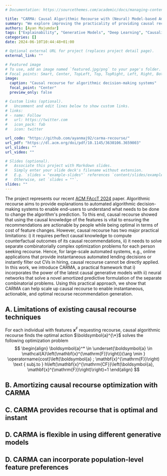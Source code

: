```yaml
---
# Documentation: https://sourcethemes.com/academic/docs/managing-content/

title: "CARMA: Causal Algorithmic Recourse with (Neural) Model-based Amortization"
summary: "We explore improving the practicality of providing causal recourse explanations through a novel neural network model-based automation framework."
authors: [Ayan Majumdar]
tags: ["Explainability", "Generative Models", "Deep Learning", "Causality"]
categories: []
date: 2024-06-10T10:44:48+01:00

# Optional external URL for project (replaces project detail page).
external_link: ""

# Featured image
# To use, add an image named `featured.jpg/png` to your page's folder.
# Focal points: Smart, Center, TopLeft, Top, TopRight, Left, Right, BottomLeft, Bottom, BottomRight.
image:
  caption: "Causal recourse for algorithmic decision-making systems"
  focal_point: "Center"
  preview_only: false

# Custom links (optional).
#   Uncomment and edit lines below to show custom links.
# links:
# - name: Follow
#   url: https://twitter.com
#   icon_pack: fab
#   icon: twitter

url_code: "https://github.com/ayanmaj92/carma-recourse/"
url_pdf: "https://dl.acm.org/doi/pdf/10.1145/3630106.3659003"
url_slides: ""
url_video: ""

# Slides (optional).
#   Associate this project with Markdown slides.
#   Simply enter your slide deck's filename without extension.
#   E.g. `slides = "example-slides"` references `content/slides/example-slides.md`.
#   Otherwise, set `slides = ""`.
slides: ""
---
```

The project represents our recent [ACM FAccT 2024](https://facctconference.org/2024/index.html) paper.
Algorithmic recourse aims to provide explanations to automated algorithmic decision-making systems to enable end-users to understand what needs to be done to change the algorithm's prediction.
To this end, causal recourse showed that using the causal knowledge of the features is vital to ensuring the recommendations are actionable by people while being optimal in terms of cost of feature changes.
However, causal recourse has two major practical limitations: i) it requires perfect causal knowledge to compute counterfactual outcomes of its causal recommendations, ii) it needs to solve separate combinatorially complex optimization problems for each person seeking recourse.
Hence, for large-scale automated systems, e.g., online applications that provide instantaneous automated lending decisions or instantly filter out CVs in hiring, causal recourse cannot be directly applied.
In this work, we introduce CARMA, a practical framework that i) incorporates the power of the latest causal generative models with ii) neural networks that solve a novel amortized predictive formulation of the separate combinatorial problems.
Using this practical approach, we show that CARMA can help scale up causal recourse to enable instantaneous, actionable, and optimal recourse recommendation generation.

## A. Limitations of existing causal recourse techniques
For each individual with features $\mathbf{x}^F$ requesting recourse, causal algorithmic recourse finds the optimal action $\boldsymbol{a}^{\*}$ solves the following optimization problem 
$$
\begin{align}
\boldsymbol{a}^* \in \underset{\boldsymbol{a} \in \mathcal{A}\left(\mathbf{x}^{\mathrm{F}}\right)}{\arg \min } \operatorname{cost}\left(\boldsymbol{a} ; \mathbf{x}^{\mathrm{F}}\right) \text { subj.to } h\left(\mathbf{x}^{\mathrm{CF}}\left(\boldsymbol{a}, \mathbf{x}^{\mathrm{F}}\right)\right)=1
\end{align}
$$
## B. Amortizing causal recourse optimization with CARMA

## C. CARMA provides recourse that is optimal and instant

## D. CARMA is flexible in using different generative models

## D. CARMA can incorporate population-level feature preferences
